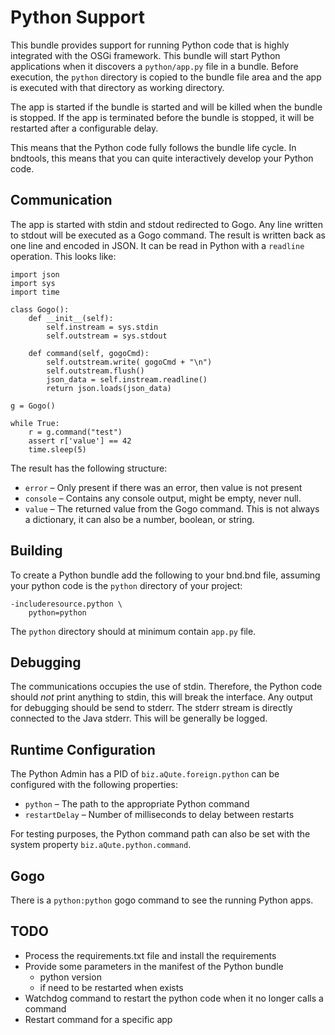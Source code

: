 # Python Support

This bundle provides support for running Python code that is highly integrated with the OSGi framework. This bundle
will start Python applications when it discovers a `python/app.py` file in a bundle. Before execution, the
`python` directory is copied to the bundle file area and the app is executed with that directory as working
directory.

The app is started if the bundle is started and will be killed when the bundle is stopped. If the app is terminated 
before the bundle is stopped, it will be restarted after a configurable delay.

This means that the Python code fully follows the bundle life cycle. In bndtools, this means that you can quite 
interactively develop your Python code.

## Communication

The app is started with stdin and stdout redirected to Gogo. Any line written to stdout will be executed as a
Gogo command. The result is written back as one line and encoded in JSON. It can be read in Python with a `readline` operation. This
looks like:

    import json
    import sys
    import time
    
    class Gogo():
        def __init__(self):
            self.instream = sys.stdin
            self.outstream = sys.stdout
            
        def command(self, gogoCmd):
            self.outstream.write( gogoCmd + "\n")
            self.outstream.flush()
            json_data = self.instream.readline()
            return json.loads(json_data)
        
    g = Gogo()
    
    while True:
        r = g.command("test")
        assert r['value'] == 42
        time.sleep(5)

The result has the following structure:

* `error` – Only present if there was an error, then value is not present
* `console` – Contains any console output, might be empty, never null.
* `value` – The returned value from the Gogo command. This is not always a dictionary, it can also be a number, boolean, or string.    

## Building

To create a Python bundle add the following to your bnd.bnd file, assuming your python code is the `python` directory of your project:

    -includeresource.python \
        python=python

The `python` directory should at minimum contain `app.py` file.

## Debugging

The communications occupies the use of stdin. Therefore, the Python code should _not_ print anything
to stdin, this will break the interface. Any output for debugging should be send to stderr. The stderr
stream is directly connected to the Java stderr. This will be generally be logged.


## Runtime Configuration

The Python Admin has a PID of `biz.aQute.foreign.python` can be configured with the following properties:

* `python` – The path to the appropriate Python command
* `restartDelay` – Number of milliseconds to delay between restarts

For testing purposes, the Python command path can also be set with the system property `biz.aQute.python.command`.


## Gogo

There is a `python:python` gogo command to see the running Python apps.

## TODO

* Process the requirements.txt file and install the requirements
* Provide some parameters in the manifest of the Python bundle
  * python version
  * if need to be restarted when exists
* Watchdog command to restart the python code when it no longer calls a command
* Restart command for a specific app
